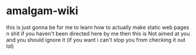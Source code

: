 # amalgam-wiki
this is just gonna be for me to learn how to actually make static web pages n shit if you haven't been directed here by me then this is Not aimed at you and you should ignore it (if you want i can't stop you from checking it out lol)
